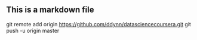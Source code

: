 ## This is a markdown file
git remote add origin https://github.com/ddynn/datasciencecoursera.git
git push -u origin master

